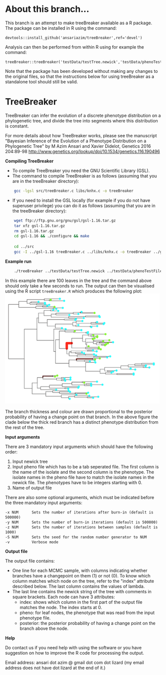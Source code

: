 # About this branch...

This branch is an attempt to make treeBreaker available as a R package. The package can be installed in R using the command:
```
devtools::install_github('ansariazim/treeBreaker',ref='devel')
```

Analysis can then be performed from within R using for example the command:
```
treeBreaker::treeBreaker('testData/testTree.newick','testData/phenoTestFile.txt','out')
```

Note that the package has been developed without making any changes to the original files, so that the instructions below for using treeBreaker as a standalone tool should still be valid.

# TreeBreaker
TreeBreaker can infer the evolution of a discrete phenotype distribution on a phylogenetic tree, and divide the tree into segments where this distribution is constant.

For more details about how TreeBreaker works, please see the manuscript "Bayesian Inference of the Evolution of a Phenotype Distribution on a Phylogenetic Tree" by M Azim Ansari and Xavier Didelot, Genetics 2016 204:89-98 http://www.genetics.org/lookup/doi/10.1534/genetics.116.190496

**Compiling TreeBreaker**
- To compile TreeBreaker you need the GNU Scientific Library (GSL).
- The command to compile TreeBreaker is as follows (assuming that you are in the treeBreaker directory):
```bash
    gcc -lgsl src/treeBreaker.c libs/knhx.c -o treeBreaker
```
- If you need to install the GSL locally (for example if you do not have superuser privilege) you can do it as follows (assuming that you are in the treeBreaker directory):  
```bash
    wget ftp://ftp.gnu.org/gnu/gsl/gsl-1.16.tar.gz  
    tar xfz gsl-1.16.tar.gz  
    rm gsl-1.16.tar.gz  
    cd gsl-1.16 && ./configure && make  
  
    cd ../src  
    gcc -I ../gsl-1.16 treeBreaker.c ../libs/knhx.c -o treeBreaker ../gsl-1.16/.libs/libgsl.a -lm 
```
**Example run**
```bash
    ./treeBreaker ../testData/testTree.newick ../testData/phenoTestFile.txt outfile
```

In this example there are 100 leaves in the tree and the command above should only take a few seconds to run. The output can then be visualised using the R script `treeBreaker.R` which produces the following plot:
<img src="https://raw.githubusercontent.com/ansariazim/treeBreaker/master/testData/testData.png" width="500">

The branch thickness and colour are drawn proportional to the posterior probability of having a change point on that branch. In the above figure the clade below the thick red branch has a distinct phenotype distribution from the rest of the tree.

**Input arguments**

There are 3 mandatory input arguments which should have the following order:
  1. Input newick tree
  2. Input pheno file which has to be a tab seperated file. The first column is the name of the isolate and the second column is the phenotype.
    The isolate names in the pheno file have to match the isolate names in the newick file. The phenotypes have to be integers starting with 0.
  3. Name of output file
    
There are also some optional arguments, which must be indicated before the three mandatory input arguments:

    -x NUM      Sets the number of iterations after burn-in (default is 500000)
    -y NUM      Sets the number of burn-in iterations (default is 500000)
    -z NUM      Sets the number of iterations between samples (default is 1000)
    -S NUM      Sets the seed for the random number generator to NUM
    -v          Verbose mode

**Output file**

The output file contains: 
- One line for each MCMC sample, with columns indicating whether branches have a changepoint on them (1) or not (0). To know which column matches which node on the tree, refer to the "index" attribute described below. The last column contains the values of lambda.
- The last line contains the newick string of the tree with comments in square brackets. Each node can have 3 attributes:
    - index: shows which column in the first part of the output file matches the node. The index starts at 0.
    - pheno: for leaf nodes, the phenotype that was read from the input phenotype file.
    - posterior: the posterior probability of having a change point on the branch above the node.

**Help**

Do contact us if you need help with using the software or you have suggestion on how to improve the R code for processing the output.

Email address: ansari dot azim @ gmail dot com dot lizard (my email address does not have dot lizard at the end of it.)
